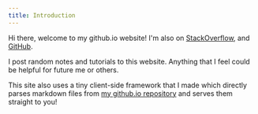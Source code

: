 ```yaml
---
title: Introduction
---
```

Hi there, welcome to my github.io website! I'm also on [StackOverflow](https://stackoverflow.com/users/2898715/eric), and [GitHub](https://github.com/ericytsang/).

I post random notes and tutorials to this website. Anything that I feel could be helpful for future me or others.

This site also uses a tiny client-side framework that I made which directly parses markdown files from [my github.io repository](https://github.com/ericytsang/ericytsang.github.io) and serves them straight to you!
